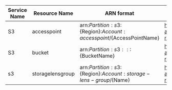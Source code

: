 | Service Name | Resource Name | ARN format | Link to the docs |
|--------------|---------------|------------------|-------------|
| S3 | accesspoint | arn:${Partition}:s3:${Region}:${Account}:accesspoint/${AccessPointName} | https://docs.aws.amazon.com/service-authorization/latest/reference/list_amazons3.html#amazons3-resources-for-iam-policies |
| S3 | bucket | arn:${Partition}:s3:::${BucketName} | https://docs.aws.amazon.com/service-authorization/latest/reference/list_amazons3.html#amazons3-resources-for-iam-policies |
| s3 | storagelensgroup | arn:${Partition}:s3:${Region}:${Account}:storage-lens-group/${Name} | https://docs.aws.amazon.com/service-authorization/latest/reference/list_amazons3.html#amazons3-resources-for-iam-policies |
